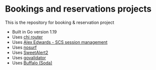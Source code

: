 # Bookings and reservations projects

This is the repository for booking & reservation project

- Built in Go version 1.19
- Uses [chi router](https://github.com/go-chi/chi/v5)
- Uses [Alex Edwards - SCS session management](https://github.com/alexedwards/scs/v2)
- Uses [nosurf](https://github.com/justinas/nosurf)
- Uses [SweetAlert2](https://sweetalert2.github.io/)
- Uses [govalidator](https://github.com/asaskevich/govalidator/)
- Uses [Buffalo (Soda)](https://gobuffalo.io/documentation/database/soda/)
